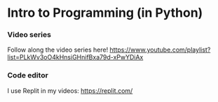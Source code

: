 # Intro to Programming (in Python)

### Video series

Follow along the video series here! https://www.youtube.com/playlist?list=PLkWv3oO4kHnsiGHnifBxa79d-xPwYDiAx

### Code editor

I use Replit in my videos: https://replit.com/
